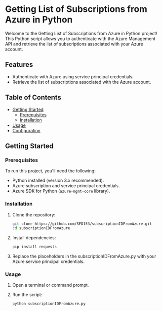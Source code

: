 # Getting List of Subscriptions from Azure in Python

Welcome to the Getting List of Subscriptions from Azure in Python project! This Python script allows you to authenticate with the Azure Management API and retrieve the list of subscriptions associated with your Azure account.

## Features

- Authenticate with Azure using service principal credentials.
- Retrieve the list of subscriptions associated with the Azure account.

## Table of Contents

- [Getting Started](#getting-started)
  - [Prerequisites](#prerequisites)
  - [Installation](#installation)
- [Usage](#usage)
- [Configuration](#configuration)

## Getting Started

### Prerequisites

To run this project, you'll need the following:

- Python installed (version 3.x recommended).
- Azure subscription and service principal credentials.
- Azure SDK for Python (`azure-mgmt-core` library).

### Installation

1. Clone the repository:

   ```sh
   git clone https://github.com/SFD153/subscriptionIDFromAzure.git
   cd subscriptionIDFromAzure

2. Install dependencies:

    ```sh
    pip install requests

3. Replace the placeholders in the subscriptionIDFromAzure.py with your Azure service principal credentials.

### Usage

1. Open a terminal or command prompt.
2. Run the script:

   ```sh
   python subscriptionIDFromAzure.py
